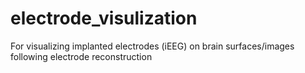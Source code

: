 # electrode_visulization
For visualizing implanted electrodes (iEEG) on brain surfaces/images following electrode reconstruction
